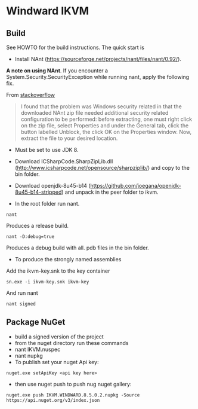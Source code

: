 # Windward IKVM

## Build

See HOWTO for the build instructions.  The quick start is

- Install NAnt (https://sourceforge.net/projects/nant/files/nant/0.92/).

**A note on using NAnt**.  If you encounter a System.Security.SecurityException
while running nant, apply the following fix.

From [stackoverflow](https://stackoverflow.com/questions/8605122/how-do-i-resolve-configuration-errors-with-nant-0-91)

> I found that the problem was Windows security related in that the downloaded
> NAnt zip file needed additional security related configuration to be performed:
> before extracting, one must right click on the zip file, select Properties and
> under the General tab, click the button labelled Unblock, the click OK on the
> Properties window.  Now, extract the file to your desired location.

- Must be set to use JDK 8.

- Download ICSharpCode.SharpZipLib.dll (http://www.icsharpcode.net/opensource/sharpziplib/) and copy to the bin folder.

- Download openjdk-8u45-b14 (https://github.com/joegana/openjdk-8u45-b14-stripped) and unpack in the peer folder to ikvm.

- In the root folder run nant.

```nant```

Produces a release build.

```nant -D:debug=true```

Produces a debug build with all. pdb files in the bin folder.

- To produce the strongly named assemblies

Add the ikvm-key.snk to the key container

```sn.exe -i ikvm-key.snk ikvm-key```

And run nant

```nant signed```

## Package NuGet

- build a signed version of the project
- from the nuget directory run these commands
- nant IKVM.nuspec
- nant nupkg
- To publish set your nuget Api key:
````
nuget.exe setApiKey <api key here>
````
- then use nuget push to push nug nuget gallery:
````
nuget.exe push IKVM.WINDWARD.8.5.0.2.nupkg -Source https://api.nuget.org/v3/index.json
````
